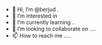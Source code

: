 - 👋 Hi, I’m @berjud .
- 👀 I’m interested in 
- 🌱 I’m currently learning ..
- 💞️ I’m looking to collaborate on ....
- 📫 How to reach me .....

<!---
berjud/berjud is a ✨ special ✨ repository because its `README.md` (this file) appears on your GitHub profile.
You can click the Preview link to take a look at your changes.
--->
